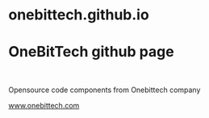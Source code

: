 # onebittech.github.io
<h1>OneBitTech github page</h1><p><br></p><p>Opensource code components from Onebittech company</p><p><a href="http://www.onebittech.com" rel="noopener noreferrer" target="_blank">www.onebittech.com</a></p>

